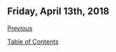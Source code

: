 ## Friday, April 13th, 2018






[Previous](/marchThirty.md)<br>
<!--[Next](/aprilThirteen.md)<br>-->
[Table of Contents](/readme.md)